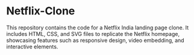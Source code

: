 # Netflix-Clone
This repository contains the code for a Netflix India landing page clone. It includes HTML, CSS, and SVG files to replicate the Netflix homepage, showcasing features such as responsive design, video embedding, and interactive elements.
